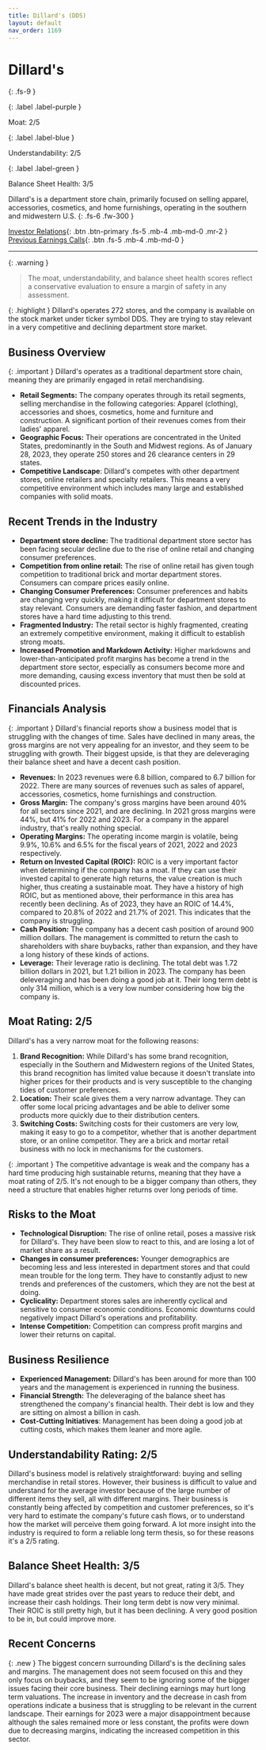 ```yaml
---
title: Dillard's (DDS)
layout: default
nav_order: 1169
---
```


# Dillard's
{: .fs-9 }

{: .label .label-purple }

Moat: 2/5

{: .label .label-blue }

Understandability: 2/5

{: .label .label-green }

Balance Sheet Health: 3/5

Dillard's is a department store chain, primarily focused on selling apparel, accessories, cosmetics, and home furnishings, operating in the southern and midwestern U.S.
{: .fs-6 .fw-300 }

[Investor Relations](https://www.google.com/search?q=DDS+investor+relations){: .btn .btn-primary .fs-5 .mb-4 .mb-md-0 .mr-2 }
[Previous Earnings Calls](https://discountingcashflows.com/company/DDS/transcripts/){: .btn .fs-5 .mb-4 .mb-md-0 }

---

{: .warning }
>The moat, understandability, and balance sheet health scores reflect a conservative evaluation to ensure a margin of safety in any assessment.



{: .highlight }
Dillard's operates 272 stores, and the company is available on the stock market under ticker symbol DDS. They are trying to stay relevant in a very competitive and declining department store market.

## Business Overview

{: .important }
Dillard's operates as a traditional department store chain, meaning they are primarily engaged in retail merchandising.
*  **Retail Segments:** The company operates through its retail segments, selling merchandise in the following categories: Apparel (clothing), accessories and shoes, cosmetics, home and furniture and construction. A significant portion of their revenues comes from their ladies' apparel.
*   **Geographic Focus:** Their operations are concentrated in the United States, predominantly in the South and Midwest regions. As of January 28, 2023, they operate 250 stores and 26 clearance centers in 29 states.
*   **Competitive Landscape**: Dillard's competes with other department stores, online retailers and specialty retailers. This means a very competitive environment which includes many large and established companies with solid moats.

## Recent Trends in the Industry

*   **Department store decline:** The traditional department store sector has been facing secular decline due to the rise of online retail and changing consumer preferences.
*   **Competition from online retail:** The rise of online retail has given tough competition to traditional brick and mortar department stores. Consumers can compare prices easily online.
*   **Changing Consumer Preferences:** Consumer preferences and habits are changing very quickly, making it difficult for department stores to stay relevant. Consumers are demanding faster fashion, and department stores have a hard time adjusting to this trend.
*  **Fragmented Industry:** The retail sector is highly fragmented, creating an extremely competitive environment, making it difficult to establish strong moats.
*   **Increased Promotion and Markdown Activity:** Higher markdowns and lower-than-anticipated profit margins has become a trend in the department store sector, especially as consumers become more and more demanding, causing excess inventory that must then be sold at discounted prices.

## Financials Analysis

{: .important }
Dillard's financial reports show a business model that is struggling with the changes of time. Sales have declined in many areas, the gross margins are not very appealing for an investor, and they seem to be struggling with growth. Their biggest upside, is that they are deleveraging their balance sheet and have a decent cash position.

*   **Revenues:** In 2023 revenues were 6.8 billion, compared to 6.7 billion for 2022. There are many sources of revenues such as sales of apparel, accessories, cosmetics, home furnishings and construction.
*   **Gross Margin:** The company's gross margins have been around 40% for all sectors since 2021, and are declining. In 2021 gross margins were 44%, but 41% for 2022 and 2023. For a company in the apparel industry, that's really nothing special.
*  **Operating Margins:** The operating income margin is volatile, being 9.9%, 10.6% and 6.5% for the fiscal years of 2021, 2022 and 2023 respectively.
*   **Return on Invested Capital (ROIC):** ROIC is a very important factor when determining if the company has a moat.  If they can use their invested capital to generate high returns, the value creation is much higher, thus creating a sustainable moat. They have a history of high ROIC, but as mentioned above, their performance in this area has recently been declining. As of 2023, they have an ROIC of 14.4%, compared to 20.8% of 2022 and 21.7% of 2021. This indicates that the company is struggling.
*  **Cash Position:** The company has a decent cash position of around 900 million dollars. The management is committed to return the cash to shareholders with share buybacks, rather than expansion, and they have a long history of these kinds of actions.
*   **Leverage:** Their leverage ratio is declining. The total debt was 1.72 billion dollars in 2021, but 1.21 billion in 2023. The company has been deleveraging and has been doing a good job at it. Their long term debt is only 314 million, which is a very low number considering how big the company is.

## Moat Rating: 2/5
Dillard's has a very narrow moat for the following reasons:
1.  **Brand Recognition:** While Dillard's has some brand recognition, especially in the Southern and Midwestern regions of the United States, this brand recognition has limited value because it doesn't translate into higher prices for their products and is very susceptible to the changing tides of customer preferences.
2.  **Location:** Their scale gives them a very narrow advantage. They can offer some local pricing advantages and be able to deliver some products more quickly due to their distribution centers.
3.  **Switching Costs:** Switching costs for their customers are very low, making it easy to go to a competitor, whether that is another department store, or an online competitor. They are a brick and mortar retail business with no lock in mechanisms for the customers.

{: .important }
The competitive advantage is weak and the company has a hard time producing high sustainable returns, meaning that they have a moat rating of 2/5. It's not enough to be a bigger company than others, they need a structure that enables higher returns over long periods of time.

## Risks to the Moat

*   **Technological Disruption:** The rise of online retail, poses a massive risk for Dillard's. They have been slow to react to this, and are losing a lot of market share as a result.
*   **Changes in consumer preferences:** Younger demographics are becoming less and less interested in department stores and that could mean trouble for the long term. They have to constantly adjust to new trends and preferences of the customers, which they are not the best at doing.
*   **Cyclicality:** Department stores sales are inherently cyclical and sensitive to consumer economic conditions. Economic downturns could negatively impact Dillard's operations and profitability.
*   **Intense Competition:** Competition can compress profit margins and lower their returns on capital.

## Business Resilience

*   **Experienced Management:** Dillard's has been around for more than 100 years and the management is experienced in running the business.
*  **Financial Strength:** The deleveraging of the balance sheet has strengthened the company's financial health. Their debt is low and they are sitting on almost a billion in cash.
*  **Cost-Cutting Initiatives**: Management has been doing a good job at cutting costs, which makes them leaner and more agile.

## Understandability Rating: 2/5

Dillard's business model is relatively straightforward: buying and selling merchandise in retail stores. However, their business is difficult to value and understand for the average investor because of the large number of different items they sell, all with different margins. Their business is constantly being affected by competition and customer preferences, so it's very hard to estimate the company's future cash flows, or to understand how the market will perceive them going forward. A lot more insight into the industry is required to form a reliable long term thesis, so for these reasons it's a 2/5 rating.

## Balance Sheet Health: 3/5

Dillard's balance sheet health is decent, but not great, rating it 3/5. They have made great strides over the past years to reduce their debt, and increase their cash holdings. Their long term debt is now very minimal. Their ROIC is still pretty high, but it has been declining. A very good position to be in, but could improve more.

## Recent Concerns

{: .new }
The biggest concern surrounding Dillard's is the declining sales and margins. The management does not seem focused on this and they only focus on buybacks, and they seem to be ignoring some of the bigger issues facing their core business. Their declining earnings may hurt long term valuations. The increase in inventory and the decrease in cash from operations indicate a business that is struggling to be relevant in the current landscape. Their earnings for 2023 were a major disappointment because although the sales remained more or less constant, the profits were down due to decreasing margins, indicating the increased competition in this sector.
